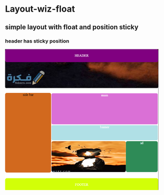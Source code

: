 # Layout-wiz-float
## simple layout with float and position sticky 
### header has sticky position
![Alt text](Screenshot.png?raw=true "Title")
